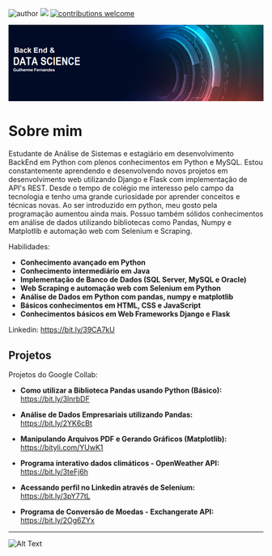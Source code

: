 ![author](https://img.shields.io/badge/author-Gui_Fernandes-red.svg) [![](https://img.shields.io/badge/python-3.7+-blue.svg)](https://www.python.org/downloads/release/python-365/) [![contributions welcome](https://img.shields.io/badge/contributions-welcome-brightgreen.svg?style=flat)](https://github.com/carlosfab/data_science/issues)

<p align="center">
  <img src="Banner 2.0.png" >
</p>

# Sobre mim

 Estudante de Análise de Sistemas e estagiário em desenvolvimento BackEnd em Python com plenos conhecimentos em Python e MySQL. Estou constantemente aprendendo e desenvolvendo novos projetos em desenvolvimento web utilizando Django e Flask com implementação de API's REST. Desde o tempo de colégio me interesso pelo campo da tecnologia e tenho uma grande curiosidade por aprender conceitos e técnicas novas. Ao ser introduzido em python, meu gosto pela programação aumentou ainda mais. Possuo também sólidos conhecimentos em análise de dados utilizando bibliotecas como Pandas, Numpy e Matplotlib e automação web com Selenium e Scraping.
 
 
 Habilidades:
 * **Conhecimento avançado em Python**
 * **Conhecimento intermediário em Java**
 * **Implementação de Banco de Dados (SQL Server, MySQL e Oracle)**
 * **Web Scraping e automação web com Selenium em Python**
 * **Análise de Dados em Python com pandas, numpy e matplotlib**
 * **Básicos conhecimentos em HTML, CSS e JavaScript**
 * **Conhecimentos básicos em Web Frameworks Django e Flask**
 

Linkedin: https://bit.ly/39CA7kU

## Projetos
Projetos do Google Collab:

* **Como utilizar a Biblioteca Pandas usando Python (Básico):** https://bit.ly/3lnrbDF
* **Análise de Dados Empresariais utilizando Pandas:** https://bit.ly/2YK6cBt
* **Manipulando Arquivos PDF e Gerando Gráficos (Matplotlib):** https://bityli.com/YUwK1
* **Programa interativo dados climáticos - OpenWeather API:** https://bit.ly/3teFj6h
* **Acessando perfil no Linkedin através de Selenium:** https://bit.ly/3pY77tL


* **Programa de Conversão de Moedas - Exchangerate API:** https://bit.ly/2Og6ZYx




--------------------------------------------------------------------
![Alt Text](https://media.giphy.com/media/vFKqnCdLPNOKc/giphy.gif)
